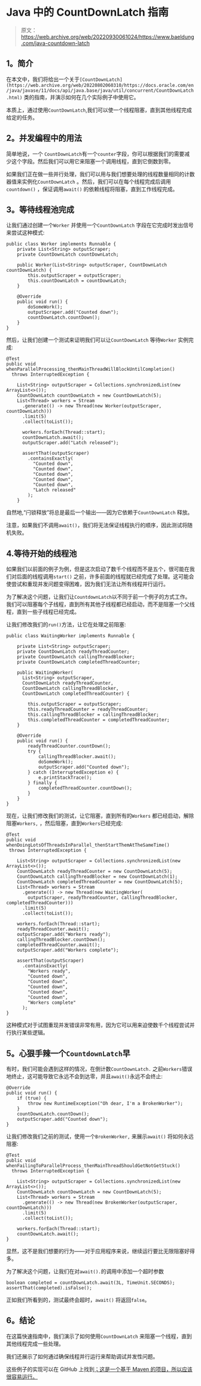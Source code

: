 # Java 中的 CountDownLatch 指南

> 原文：<https://web.archive.org/web/20220930061024/https://www.baeldung.com/java-countdown-latch>

## **1。简介**

在本文中，我们将给出一个关于`[CountDownLatch](https://web.archive.org/web/20220802060310/https://docs.oracle.com/en/java/javase/11/docs/api/java.base/java/util/concurrent/CountDownLatch.html)` 类的指南，并演示如何在几个实际例子中使用它。

本质上，通过使用`CountDownLatch`,我们可以使一个线程阻塞，直到其他线程完成给定的任务。

## **2。并发编程中的用法**

简单地说，一个 `CountDownLatch`有一个`counter`字段，你可以根据我们的需要减少这个字段。然后我们可以用它来阻塞一个调用线程，直到它倒数到零。

如果我们正在做一些并行处理，我们可以用与我们想要处理的线程数量相同的计数器值来实例化`CountDownLatch` 。然后，我们可以在每个线程完成后调用`countdown()` ，保证调用`await()` 的依赖线程将阻塞，直到工作线程完成。

## **3。等待线程池完成**

让我们通过创建一个`Worker` 并使用一个`CountDownLatch` 字段在它完成时发出信号来尝试这种模式:

```
public class Worker implements Runnable {
    private List<String> outputScraper;
    private CountDownLatch countDownLatch;

    public Worker(List<String> outputScraper, CountDownLatch countDownLatch) {
        this.outputScraper = outputScraper;
        this.countDownLatch = countDownLatch;
    }

    @Override
    public void run() {
        doSomeWork();
        outputScraper.add("Counted down");
        countDownLatch.countDown();
    }
}
```

然后，让我们创建一个测试来证明我们可以让`CountDownLatch` 等待`Worker` 实例完成:

```
@Test
public void whenParallelProcessing_thenMainThreadWillBlockUntilCompletion()
  throws InterruptedException {

    List<String> outputScraper = Collections.synchronizedList(new ArrayList<>());
    CountDownLatch countDownLatch = new CountDownLatch(5);
    List<Thread> workers = Stream
      .generate(() -> new Thread(new Worker(outputScraper, countDownLatch)))
      .limit(5)
      .collect(toList());

      workers.forEach(Thread::start);
      countDownLatch.await(); 
      outputScraper.add("Latch released");

      assertThat(outputScraper)
        .containsExactly(
          "Counted down",
          "Counted down",
          "Counted down",
          "Counted down",
          "Counted down",
          "Latch released"
        );
    }
```

自然地,“闩锁释放”将总是最后一个输出——因为它依赖于`CountDownLatch` 释放。

注意，如果我们不调用`await()`，我们将无法保证线程执行的顺序，因此测试将随机失败。

## 4.**等待开始的线程池**

如果我们以前面的例子为例，但是这次启动了数千个线程而不是五个，很可能在我们对后面的线程调用`start()` 之前，许多前面的线程就已经完成了处理。这可能会使尝试和重现并发问题变得困难，因为我们无法让所有线程并行运行。

为了解决这个问题，让我们让`CountdownLatch`以不同于前一个例子的方式工作。我们可以阻塞每个子线程，直到所有其他子线程都已经启动，而不是阻塞一个父线程，直到一些子线程已经完成。

让我们修改我们的`run()`方法，让它在处理之前阻塞:

```
public class WaitingWorker implements Runnable {

    private List<String> outputScraper;
    private CountDownLatch readyThreadCounter;
    private CountDownLatch callingThreadBlocker;
    private CountDownLatch completedThreadCounter;

    public WaitingWorker(
      List<String> outputScraper,
      CountDownLatch readyThreadCounter,
      CountDownLatch callingThreadBlocker,
      CountDownLatch completedThreadCounter) {

        this.outputScraper = outputScraper;
        this.readyThreadCounter = readyThreadCounter;
        this.callingThreadBlocker = callingThreadBlocker;
        this.completedThreadCounter = completedThreadCounter;
    }

    @Override
    public void run() {
        readyThreadCounter.countDown();
        try {
            callingThreadBlocker.await();
            doSomeWork();
            outputScraper.add("Counted down");
        } catch (InterruptedException e) {
            e.printStackTrace();
        } finally {
            completedThreadCounter.countDown();
        }
    }
}
```

现在，让我们修改我们的测试，让它阻塞，直到所有的`Workers` 都已经启动，解除阻塞`Workers,` ，然后阻塞，直到`Workers`已经完成:

```
@Test
public void whenDoingLotsOfThreadsInParallel_thenStartThemAtTheSameTime()
 throws InterruptedException {

    List<String> outputScraper = Collections.synchronizedList(new ArrayList<>());
    CountDownLatch readyThreadCounter = new CountDownLatch(5);
    CountDownLatch callingThreadBlocker = new CountDownLatch(1);
    CountDownLatch completedThreadCounter = new CountDownLatch(5);
    List<Thread> workers = Stream
      .generate(() -> new Thread(new WaitingWorker(
        outputScraper, readyThreadCounter, callingThreadBlocker, completedThreadCounter)))
      .limit(5)
      .collect(toList());

    workers.forEach(Thread::start);
    readyThreadCounter.await(); 
    outputScraper.add("Workers ready");
    callingThreadBlocker.countDown(); 
    completedThreadCounter.await(); 
    outputScraper.add("Workers complete");

    assertThat(outputScraper)
      .containsExactly(
        "Workers ready",
        "Counted down",
        "Counted down",
        "Counted down",
        "Counted down",
        "Counted down",
        "Workers complete"
      );
}
```

这种模式对于试图重现并发错误非常有用，因为它可以用来迫使数千个线程尝试并行执行某些逻辑。

## **5。心狠手辣一个`CountdownLatch`早**

有时，我们可能会遇到这样的情况，在倒计数`CountDownLatch.` 之前`Workers`错误地终止，这可能导致它永远不会到达零，并且`await()`永远不会终止:

```
@Override
public void run() {
    if (true) {
        throw new RuntimeException("Oh dear, I'm a BrokenWorker");
    }
    countDownLatch.countDown();
    outputScraper.add("Counted down");
}
```

让我们修改我们之前的测试，使用一个`BrokenWorker,` 来展示`await()` 将如何永远阻塞:

```
@Test
public void whenFailingToParallelProcess_thenMainThreadShouldGetNotGetStuck()
  throws InterruptedException {

    List<String> outputScraper = Collections.synchronizedList(new ArrayList<>());
    CountDownLatch countDownLatch = new CountDownLatch(5);
    List<Thread> workers = Stream
      .generate(() -> new Thread(new BrokenWorker(outputScraper, countDownLatch)))
      .limit(5)
      .collect(toList());

    workers.forEach(Thread::start);
    countDownLatch.await();
}
```

显然，这不是我们想要的行为——对于应用程序来说，继续运行要比无限阻塞好得多。

为了解决这个问题，让我们在对`await().`的调用中添加一个超时参数

```
boolean completed = countDownLatch.await(3L, TimeUnit.SECONDS);
assertThat(completed).isFalse();
```

正如我们所看到的，测试最终会超时，`await()` 将返回`false`。

## **6。结论**

在这篇快速指南中，我们演示了如何使用`CountDownLatch` 来阻塞一个线程，直到其他线程完成一些处理。

我们还展示了如何通过确保线程并行运行来帮助调试并发性问题。

这些例子的实现可以在 GitHub 上找到[；这是一个基于 Maven 的项目，所以应该很容易运行。](https://web.archive.org/web/20220802060310/https://github.com/eugenp/tutorials/tree/master/core-java-modules/core-java-concurrency-advanced)